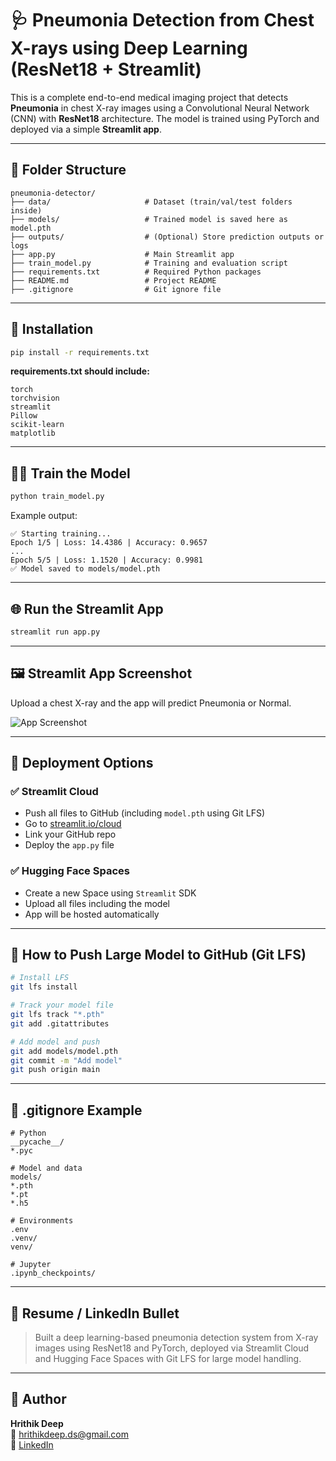 # 🩺 Pneumonia Detection from Chest X-rays using Deep Learning (ResNet18 + Streamlit)

This is a complete end-to-end medical imaging project that detects **Pneumonia** in chest X-ray images using a Convolutional Neural Network (CNN) with **ResNet18** architecture. The model is trained using PyTorch and deployed via a simple **Streamlit app**.

---

## 📁 Folder Structure

```
pneumonia-detector/
├── data/                     # Dataset (train/val/test folders inside)
├── models/                   # Trained model is saved here as model.pth
├── outputs/                  # (Optional) Store prediction outputs or logs
├── app.py                    # Main Streamlit app
├── train_model.py            # Training and evaluation script
├── requirements.txt          # Required Python packages
├── README.md                 # Project README
├── .gitignore                # Git ignore file
```

---

## 🔧 Installation

```bash
pip install -r requirements.txt
```

**requirements.txt should include:**
```
torch
torchvision
streamlit
Pillow
scikit-learn
matplotlib
```

---

## 🏋️‍♀️ Train the Model

```bash
python train_model.py
```

Example output:
```
✅ Starting training...
Epoch 1/5 | Loss: 14.4386 | Accuracy: 0.9657
...
Epoch 5/5 | Loss: 1.1520 | Accuracy: 0.9981
✅ Model saved to models/model.pth
```

---

## 🌐 Run the Streamlit App

```bash
streamlit run app.py
```

---

## 🖼️ Streamlit App Screenshot

Upload a chest X-ray and the app will predict Pneumonia or Normal.

![App Screenshot](<img width="250" height="150" alt="Screenshot 2025-08-06 at 11 54 37 AM" src="https://github.com/user-attachments/assets/478de1b9-b34a-4335-972f-e46c8e9014d3" />
)

---

## 🚀 Deployment Options

### ✅ Streamlit Cloud
- Push all files to GitHub (including `model.pth` using Git LFS)
- Go to [streamlit.io/cloud](https://pneumonia-detector-hgjojhhexcpeceajgy8pje.streamlit.app/)
- Link your GitHub repo
- Deploy the `app.py` file

### ✅ Hugging Face Spaces
- Create a new Space using `Streamlit` SDK
- Upload all files including the model
- App will be hosted automatically

---

## 💾 How to Push Large Model to GitHub (Git LFS)

```bash
# Install LFS
git lfs install

# Track your model file
git lfs track "*.pth"
git add .gitattributes

# Add model and push
git add models/model.pth
git commit -m "Add model"
git push origin main
```

---

## 📄 .gitignore Example

```
# Python
__pycache__/
*.pyc

# Model and data
models/
*.pth
*.pt
*.h5

# Environments
.env
.venv/
venv/

# Jupyter
.ipynb_checkpoints/
```

---

## 📌 Resume / LinkedIn Bullet

> Built a deep learning-based pneumonia detection system from X-ray images using ResNet18 and PyTorch, deployed via Streamlit Cloud and Hugging Face Spaces with Git LFS for large model handling.

---

## 🙌 Author

**Hrithik Deep**  
📧 hrithikdeep.ds@gmail.com  
🔗 [LinkedIn](https://linkedin.com/in/hrithikdeep)

